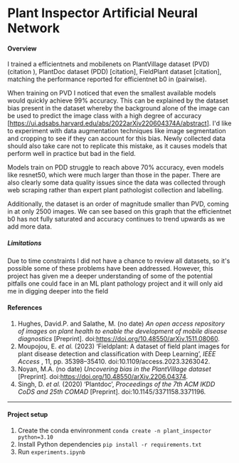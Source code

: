 # Plant Inspector Artificial Neural Network

#### Overview

I trained a efficientnets and mobilenets on PlantVillage dataset (PVD) (citation ), PlantDoc dataset (PDD) [citation], FieldPlant dataset [citation], matching the performance reported for efficientnet b0 in (pairwise).

When training on PVD I noticed that even the smallest available models would quickly achieve 99% accuracy. This can be explained by the dataset bias present in the dataset whereby the background alone of the image can be used to predict the image class with a high degree of accuracy [https://ui.adsabs.harvard.edu/abs/2022arXiv220604374A/abstract]. I'd like to experiment with data augmentation techniques like image segmentation and cropping to see if they can account for this bias. Newly collected data should also take care not to replicate this mistake, as it causes models that perform well in practice but bad in the field.

Models train on PDD struggle to reach above 70% accuracy, even models like resnet50, which were much larger than those in the paper. There are also clearly some data quality issues since the data was collected through web scraping rather than expert plant pathologist collection and labelling.

Additionally, the dataset is an order of magnitude smaller than PVD, coming in at only 2500 images. We can see based on this graph that the efficientnet b0 has not fully saturated and accuracy continues to trend upwards as we add more data.

##### Limitations

Due to time constraints I did not have a chance to review all datasets, so it's possible some of these problems have been addressed. However, this project has given me a deeper understanding of some of the potential pitfalls one could face in an ML plant pathology project and it will only aid me in digging deeper into the field

#### References

1. Hughes, David.P. and Salathe, M. (no date) *An open access repository of images on plant health to enable the development of mobile disease diagnostics* [Preprint]. doi:https://doi.org/10.48550/arXiv.1511.08060.
2. Moupojou, E. *et al.* (2023) ‘Fieldplant: A dataset of field plant images for plant disease detection and classification with Deep Learning’,  *IEEE Access* , 11, pp. 35398–35410. doi:10.1109/access.2023.3263042.
3. Noyan, M.A. (no date) *Uncovering bias in the PlantVillage dataset* [Preprint]. doi:https://doi.org/10.48550/arXiv.2206.04374.
4. Singh, D. *et al.* (2020) ‘Plantdoc’, *Proceedings of the 7th ACM IKDD CoDS and 25th COMAD* [Preprint]. doi:10.1145/3371158.3371196.

---

#### Project setup

1. Create the conda envinronment `conda create -n plant_inspector python=3.10`
2. Install Python dependencies `pip install -r requirements.txt`
3. Run `experiments.ipynb`
